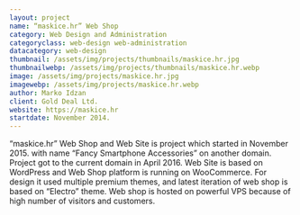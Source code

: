 ```yaml
---
layout: project
name: “maskice.hr” Web Shop
category: Web Design and Administration
categoryclass: web-design web-administration
datacategory: web-design
thumbnail: /assets/img/projects/thumbnails/maskice.hr.jpg
thumbnailwebp: /assets/img/projects/thumbnails/maskice.hr.webp
image: /assets/img/projects/maskice.hr.jpg
imagewebp: /assets/img/projects/maskice.hr.webp
author: Marko Idzan
client: Gold Deal Ltd.
website: https://maskice.hr
startdate: November 2014.
---
```

“maskice.hr” Web Shop and Web Site is project which started in November 2015. with name “Fancy Smartphone Accessories” on another domain. Project got to the current domain in April 2016. Web Site is based on WordPress and Web Shop platform is running on WooCommerce. For design it used multiple premium themes, and latest iteration of web shop is based on “Electro” theme. Web shop is hosted on powerful VPS because of high number of visitors and customers.